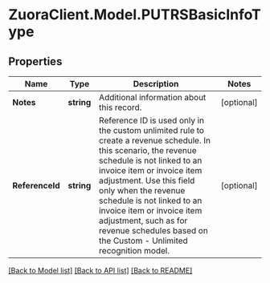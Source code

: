 # ZuoraClient.Model.PUTRSBasicInfoType

## Properties

Name | Type | Description | Notes
------------ | ------------- | ------------- | -------------
**Notes** | **string** | Additional information about this record.  | [optional] 
**ReferenceId** | **string** | Reference ID is used only in the custom unlimited rule to create a revenue schedule. In this scenario, the revenue schedule is not linked to an invoice item or invoice item adjustment.  Use this field only when the revenue schedule is not linked to an invoice item or invoice item adjustment, such as for revenue schedules based on the Custom - Unlimited recognition model.  | [optional] 

[[Back to Model list]](../README.md#documentation-for-models) [[Back to API list]](../README.md#documentation-for-api-endpoints) [[Back to README]](../README.md)

